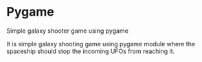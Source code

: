# Pygame
Simple galaxy shooter game using pygame

It is simple galaxy shooting game using pygame module where the spaceship should stop the incoming UFOs from reaching it. 
